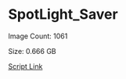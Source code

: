 # SpotLight_Saver

Image Count: 1061

Size: 0.666 GB

[Script Link](https://github.com/liuyal/Archive/blob/master/Python/Utilities/Miscellaneous/spotlight_saver.py)